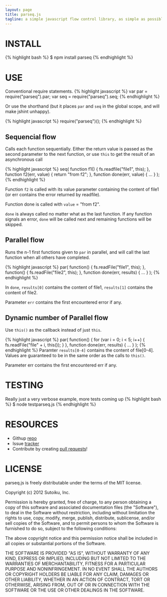 ```yaml
---
layout: page
title: parseq.js
tagline: a simple javascript flow control library, as simple as possible, but no simpler.
---
```

# INSTALL
{% highlight bash %}
$ npm install parseq
{% endhighlight %}

# USE

Conventional require statements.
{% highlight javascript %}
var par = require("parseq").par;
var seq = require("parseq").seq;
{% endhighlight %}

Or use the shorthand (but it places `par` and `seq` in the global scope, and will make jshint unhappy).

{% highlight javascript %}
require("parseq")();
{% endhighlight %}

## Sequencial flow
Calls each function sequentially.  Either the return value is passed as the second parameter to the next function, or
use `this` to get the result of an asynchronous call

{% highlight javascript %}
seq(
  function f1() {
    fs.readfile("file1", this);
  }, function f2(err, value) {
    return "from f2";
  }, function done(err, value) {
    ...
  }
);
{% endhighlight %}

Function `f2` is called with its value parameter containing the content of file1 (or err contains the error returned by readfile).  

Function done is called with `value` = "from f2".

`done` is always called no matter what as the last function.  If any function signals an error, `done` will be called next and remaining functions will be skipped.

## Parallel flow

Runs the n-1 first functions given to `par` in parallel, and will call the last function when all others have completed.

{% highlight javascript %}
par(
  function() {
    fs.readFile("file1", this);
  },
  function() {
    fs.readFile("file2", this);
  },
  function done(err, results) {
    ...
  }
);
{% endhighlight %}

In `done`, `results[0]` contains the content of file1, `results[1]` contains the content of file2.

Parameter `err` contains the first encountered error if any.

## Dynamic number of Parallel flow

Use `this()` as the callback instead of just `this`.

{% highlight javascript %}
par(
  function() {
    for (var i = 0; i < 5; i++) {
      fs.readFile("file" + i, this());
    }
  },
  function done(err, results) {
    ...
  }
);
{% endhighlight %}
Paramter `results[0-4]` contains the content of file[0-4].  Values are guaranteed to be in the same order as the calls to `this()`.

Parameter err contains the first encountered err if any.


# TESTING
Really just a very verbose example, more tests coming up
{% highlight bash %}
$ node testparseq.js
{% endhighlight %}

# RESOURCES
* Githup [repo](https://github.com/sutoiku/parseq)
* Issue [tracker](https://github.com/sutoiku/parseq/issues)
* Contribute by creating [pull requests](https://github.com/sutoiku/parseq/pulls)!

# LICENSE
parseq.js is freely distributable under the terms of the MIT license.

Copyright (c) 2012 Sutoiku, Inc.

Permission is hereby granted, free of charge, to any person obtaining a copy of this software and associated
documentation files (the "Software"), to deal in the Software without restriction, including without limitation the
rights to use, copy, modify, merge, publish, distribute, sublicense, and/or sell copies of the Software, and to permit
persons to whom the Software is furnished to do so, subject to the following conditions:

The above copyright notice and this permission notice shall be included in all copies or substantial portions of the
Software.

THE SOFTWARE IS PROVIDED "AS IS", WITHOUT WARRANTY OF ANY KIND, EXPRESS OR IMPLIED, INCLUDING BUT NOT LIMITED TO THE
WARRANTIES OF MERCHANTABILITY, FITNESS FOR A PARTICULAR PURPOSE AND NONINFRINGEMENT. IN NO EVENT SHALL THE AUTHORS OR
COPYRIGHT HOLDERS BE LIABLE FOR ANY CLAIM, DAMAGES OR OTHER LIABILITY, WHETHER IN AN ACTION OF CONTRACT, TORT OR
OTHERWISE, ARISING FROM, OUT OF OR IN CONNECTION WITH THE SOFTWARE OR THE USE OR OTHER DEALINGS IN THE SOFTWARE.